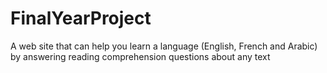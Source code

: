 # FinalYearProject
A web site that can help you learn a language (English, French and Arabic) by answering reading comprehension questions about any text
